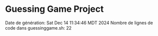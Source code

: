 # Guessing Game Project
Date de génération: Sat Dec 14 11:34:46 MDT 2024
Nombre de lignes de code dans guessinggame.sh: 22
